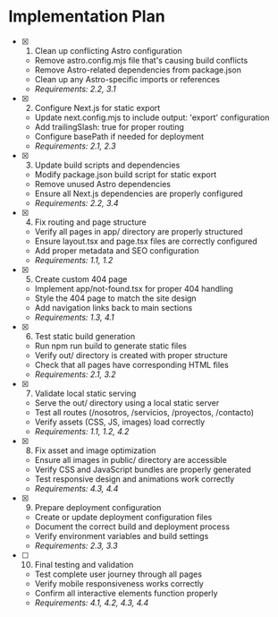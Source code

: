 # Implementation Plan

- [x] 1. Clean up conflicting Astro configuration
  - Remove astro.config.mjs file that's causing build conflicts
  - Remove Astro-related dependencies from package.json
  - Clean up any Astro-specific imports or references
  - _Requirements: 2.2, 3.1_

- [x] 2. Configure Next.js for static export
  - Update next.config.mjs to include output: 'export' configuration
  - Add trailingSlash: true for proper routing
  - Configure basePath if needed for deployment
  - _Requirements: 2.1, 2.3_

- [x] 3. Update build scripts and dependencies
  - Modify package.json build script for static export
  - Remove unused Astro dependencies
  - Ensure all Next.js dependencies are properly configured
  - _Requirements: 2.2, 3.4_

- [x] 4. Fix routing and page structure
  - Verify all pages in app/ directory are properly structured
  - Ensure layout.tsx and page.tsx files are correctly configured
  - Add proper metadata and SEO configuration
  - _Requirements: 1.1, 1.2_

- [x] 5. Create custom 404 page
  - Implement app/not-found.tsx for proper 404 handling
  - Style the 404 page to match the site design
  - Add navigation links back to main sections
  - _Requirements: 1.3, 4.1_

- [x] 6. Test static build generation
  - Run npm run build to generate static files
  - Verify out/ directory is created with proper structure
  - Check that all pages have corresponding HTML files
  - _Requirements: 2.1, 3.2_

- [x] 7. Validate local static serving
  - Serve the out/ directory using a local static server
  - Test all routes (/nosotros, /servicios, /proyectos, /contacto)
  - Verify assets (CSS, JS, images) load correctly
  - _Requirements: 1.1, 1.2, 4.2_

- [x] 8. Fix asset and image optimization
  - Ensure all images in public/ directory are accessible
  - Verify CSS and JavaScript bundles are properly generated
  - Test responsive design and animations work correctly
  - _Requirements: 4.3, 4.4_

- [x] 9. Prepare deployment configuration
  - Create or update deployment configuration files
  - Document the correct build and deployment process
  - Verify environment variables and build settings
  - _Requirements: 2.3, 3.3_

- [ ] 10. Final testing and validation
  - Test complete user journey through all pages
  - Verify mobile responsiveness works correctly
  - Confirm all interactive elements function properly
  - _Requirements: 4.1, 4.2, 4.3, 4.4_
